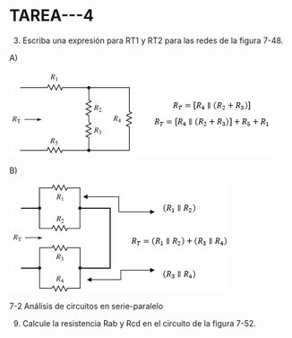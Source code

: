 # TAREA---4


3. Escriba una expresión para RT1 y RT2 para las redes de la figura 7-48.

A)

 ![](https://github.com/Anabeltoapanta/TAREA---4/blob/main/EJERCICIO%203%20LITERAL%20A.png)
 
B)

![](https://github.com/Anabeltoapanta/TAREA---4/blob/main/EJERCICIO%203%20LITERAL%20B.png)

7-2 Análisis de circuitos en serie-paralelo

9. Calcule la resistencia Rab y Rcd en el circuito de la figura 7-52.


